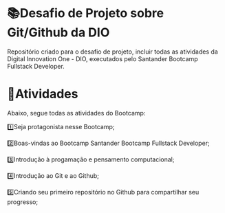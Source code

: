 # 📚Desafio de Projeto sobre Git/Github da DIO

Repositório criado para o desafio de projeto, incluir todas as atividades da Digital Innovation One - DIO, executados pelo Santander Bootcamp Fullstack Developer.

# 📑Atividades

Abaixo, segue todas as atividades do Bootcamp:

 
 1️⃣Seja protagonista nesse Bootcamp;
 
 2️⃣Boas-vindas ao Bootcamp Santander Bootcamp Fullstack Developer;
 
 3️⃣Introdução à progamação e pensamento computacional;
 
 4️⃣Introdução ao Git e ao Github;
 
 5️⃣Criando seu primeiro repositório no Github para compartilhar seu progresso; 
 
